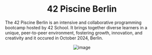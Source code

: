 <h1 align="center">42 Piscine Berlin</h1>

The 42 Piscine Berlin is an intensive and collaborative programming bootcamp hosted by 42 School. It brings together diverse learners in a unique, peer-to-peer environment, fostering growth, innovation, and creativity and it occured in October 2024, Berlin.
<p align="center">
<img src="https://github.com/user-attachments/assets/4245b4f5-e9b0-4b12-a207-589005dc9d14" alt="image">
</p>
